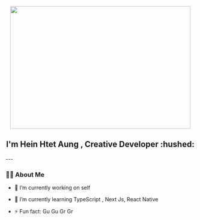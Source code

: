 <div id="header" align="center">
 <img src="https://media.giphy.com/media/3bc9YL28QWi3pYzi1p/giphy.gif" width="480" height="325"  />
</div>

<div align="center">
 <h2> I'm Hein Htet Aung , Creative Developer :hushed: </h2>
 </div>
---

### :superhero_man: About Me

- 🔭 I’m currently working on self 

- 🌱 I’m currently learning TypeScript , Next Js, React Native

- ⚡ Fun fact: Gu Gu Gr Gr

<!--
**Da-Gu-Gu-Gu/Da-Gu-Gu-Gu** is a ✨ _special_ ✨ repository because its `README.md` (this file) appears on your GitHub profile.

Here are some ideas to get you started:

- 🔭 I’m currently working on ...
- 🌱 I’m currently learning ...
- 👯 I’m looking to collaborate on ...
- 🤔 I’m looking for help with ...
- 💬 Ask me about ...
- 📫 How to reach me: ...
- 😄 Pronouns: ...
- ⚡ Fun fact: ...
-->
